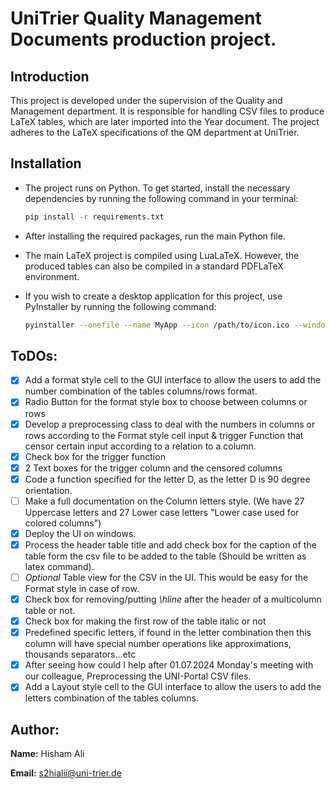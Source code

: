 # UniTrier Quality Management Documents production project.

## Introduction
This project is developed under the supervision of the Quality and Management department. It is responsible for handling CSV files to produce LaTeX tables, which are later imported into the Year document. The project adheres to the LaTeX specifications of the QM department at UniTrier.

## Installation
- The project runs on Python. To get started, install the necessary dependencies by running the following command in your terminal:

  ```bash
  pip install -r requirements.txt
  ```
- After installing the required packages, run the main Python file.

- The main LaTeX project is compiled using LuaLaTeX. However, the produced tables can also be compiled in a standard PDFLaTeX environment.

- If you wish to create a desktop application for this project, use PyInstaller by running the following command:

  ```bash 
  pyinstaller --onefile --name MyApp --icon /path/to/icon.ico --windowed /path/to/Project_delta/main.py
  ```

## ToDOs:
- [x] Add a format style cell to the GUI interface to allow the users to add the number combination of the tables columns/rows format.
- [x] Radio Button for the format style box to choose between columns or rows
- [x] Develop a preprocessing class to deal with the numbers in columns or rows according to the Format style cell input & trigger Function that censor certain input according to a relation to a column.
- [x] Check box for the trigger function
- [x] 2 Text boxes for the trigger column and the censored columns
- [x] Code a function specified for the letter D, as the letter D is 90 degree orientation.
- [ ] Make a full documentation on the Column letters style. (We have 27 Uppercase letters and 27 Lower case letters "Lower case used for colored columns")
- [x] Deploy the UI on windows.
- [x] Process the header table title and add check box for the caption of the table form the csv file to be added to the table (Should be written as latex command).
- [ ] _Optional_ Table view for the CSV in the UI. This would be easy for the Format style in  case of row.
- [x] Check box for removing/putting _\hline_ after the header of a multicolumn table or not.
- [x] Check box for making the first row of the table italic or not
- [x] Predefined specific letters, if found in the letter combination then this column will have special number operations like approximations, thousands separators...etc
- [x] After seeing how could I help after 01.07.2024 Monday's meeting with our colleague, Preprocessing the UNI-Portal CSV files.
- [x] Add a Layout style cell to the GUI interface to allow the users to add the letters combination of the tables columns.

## Author:

**Name:** Hisham Ali

**Email:** s2hialii@uni-trier.de
